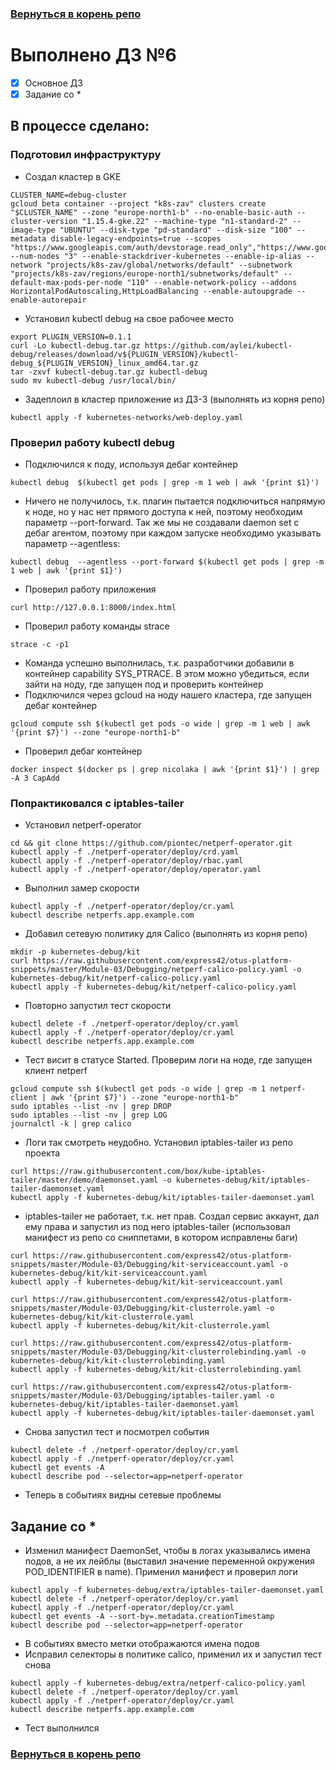 ### [Вернуться в корень репо](/../../)

# Выполнено ДЗ №6

 - [x] Основное ДЗ
 - [x] Задание со *
## В процессе сделано:

### Подготовил инфраструктуру
- Создал кластер в GKE
~~~
CLUSTER_NAME=debug-cluster
gcloud beta container --project "k8s-zav" clusters create "$CLUSTER_NAME" --zone "europe-north1-b" --no-enable-basic-auth --cluster-version "1.15.4-gke.22" --machine-type "n1-standard-2" --image-type "UBUNTU" --disk-type "pd-standard" --disk-size "100" --metadata disable-legacy-endpoints=true --scopes "https://www.googleapis.com/auth/devstorage.read_only","https://www.googleapis.com/auth/logging.write","https://www.googleapis.com/auth/monitoring","https://www.googleapis.com/auth/servicecontrol","https://www.googleapis.com/auth/service.management.readonly","https://www.googleapis.com/auth/trace.append" --num-nodes "3" --enable-stackdriver-kubernetes --enable-ip-alias --network "projects/k8s-zav/global/networks/default" --subnetwork "projects/k8s-zav/regions/europe-north1/subnetworks/default" --default-max-pods-per-node "110" --enable-network-policy --addons HorizontalPodAutoscaling,HttpLoadBalancing --enable-autoupgrade --enable-autorepair
~~~
- Установил kubectl debug на свое рабочее место
~~~
export PLUGIN_VERSION=0.1.1
curl -Lo kubectl-debug.tar.gz https://github.com/aylei/kubectl-debug/releases/download/v${PLUGIN_VERSION}/kubectl-debug_${PLUGIN_VERSION}_linux_amd64.tar.gz
tar -zxvf kubectl-debug.tar.gz kubectl-debug
sudo mv kubectl-debug /usr/local/bin/
~~~
- Задеплоил в кластер приложение из ДЗ-3 (выполнять из корня репо)
~~~
kubectl apply -f kubernetes-networks/web-deploy.yaml
~~~

### Проверил работу kubectl debug
- Подключился к поду, используя дебаг контейнер
~~~
kubectl debug  $(kubectl get pods | grep -m 1 web | awk '{print $1}')
~~~
- Ничего не получилось, т.к. плагин пытается подключиться напрямую к ноде, но у нас нет прямого доступа к ней, поэтому необходим параметр --port-forward. Так же мы не создавали daemon set с дебаг агентом, поэтому при каждом запуске необходимо указывать параметр --agentless:
~~~
kubectl debug  --agentless --port-forward $(kubectl get pods | grep -m 1 web | awk '{print $1}')
~~~
- Проверил работу приложения
~~~
curl http://127.0.0.1:8000/index.html
~~~
- Проверил работу команды strace
~~~
strace -c -p1
~~~
- Команда успешно выполнилась, т.к. разработчики добавили в контейнер capability SYS_PTRACE. В этом можно убедиться, если зайти на ноду, где запущен под и проверить контейнер
- Подключился через gcloud на ноду нашего кластера, где запущен дебаг контейнер 
~~~
gcloud compute ssh $(kubectl get pods -o wide | grep -m 1 web | awk '{print $7}') --zone "europe-north1-b"
~~~
- Проверил дебаг контейнер
~~~
docker inspect $(docker ps | grep nicolaka | awk '{print $1}') | grep -A 3 CapAdd
~~~

### Попрактиковался с  iptables-tailer
- Установил netperf-operator
~~~
cd && git clone https://github.com/piontec/netperf-operator.git
kubectl apply -f ./netperf-operator/deploy/crd.yaml
kubectl apply -f ./netperf-operator/deploy/rbac.yaml
kubectl apply -f ./netperf-operator/deploy/operator.yaml
~~~
- Выполнил замер скорости
~~~
kubectl apply -f ./netperf-operator/deploy/cr.yaml
kubectl describe netperfs.app.example.com
~~~
- Добавил сетевую политику для Calico (выполнять из корня репо)
~~~
mkdir -p kubernetes-debug/kit
curl https://raw.githubusercontent.com/express42/otus-platform-snippets/master/Module-03/Debugging/netperf-calico-policy.yaml -o kubernetes-debug/kit/netperf-calico-policy.yaml
kubectl apply -f kubernetes-debug/kit/netperf-calico-policy.yaml
~~~
- Повторно запустил тест скорости
~~~
kubectl delete -f ./netperf-operator/deploy/cr.yaml
kubectl apply -f ./netperf-operator/deploy/cr.yaml
kubectl describe netperfs.app.example.com
~~~
- Тест висит в статусе Started. Проверим логи на ноде, где запущен клиент netperf
~~~
gcloud compute ssh $(kubectl get pods -o wide | grep -m 1 netperf-client | awk '{print $7}') --zone "europe-north1-b"
sudo iptables --list -nv | grep DROP
sudo iptables --list -nv | grep LOG
journalctl -k | grep calico
~~~
- Логи так смотреть неудобно. Установил iptables-tailer из репо проекта
~~~
curl https://raw.githubusercontent.com/box/kube-iptables-tailer/master/demo/daemonset.yaml -o kubernetes-debug/kit/iptables-tailer-daemonset.yaml
kubectl apply -f kubernetes-debug/kit/iptables-tailer-daemonset.yaml
~~~
- iptables-tailer не работает, т.к. нет прав. Создал сервис аккаунт, дал ему права и запустил из под него iptables-tailer (использовал манифест из репо со сниппетами, в котором исправлены баги)
~~~
curl https://raw.githubusercontent.com/express42/otus-platform-snippets/master/Module-03/Debugging/kit-serviceaccount.yaml -o kubernetes-debug/kit/kit-serviceaccount.yaml
kubectl apply -f kubernetes-debug/kit/kit-serviceaccount.yaml

curl https://raw.githubusercontent.com/express42/otus-platform-snippets/master/Module-03/Debugging/kit-clusterrole.yaml -o kubernetes-debug/kit/kit-clusterrole.yaml
kubectl apply -f kubernetes-debug/kit/kit-clusterrole.yaml

curl https://raw.githubusercontent.com/express42/otus-platform-snippets/master/Module-03/Debugging/kit-clusterrolebinding.yaml -o kubernetes-debug/kit/kit-clusterrolebinding.yaml
kubectl apply -f kubernetes-debug/kit/kit-clusterrolebinding.yaml

curl https://raw.githubusercontent.com/express42/otus-platform-snippets/master/Module-03/Debugging/iptables-tailer.yaml -o kubernetes-debug/kit/iptables-tailer-daemonset.yaml
kubectl apply -f kubernetes-debug/kit/iptables-tailer-daemonset.yaml
~~~
- Снова запустил тест и посмотрел события
~~~
kubectl delete -f ./netperf-operator/deploy/cr.yaml
kubectl apply -f ./netperf-operator/deploy/cr.yaml
kubectl get events -A
kubectl describe pod --selector=app=netperf-operator
~~~
- Теперь в событиях видны сетевые проблемы

## Задание со *
- Изменил манифест DaemonSet, чтобы в логах указывались имена подов, а не их лейблы (выставил значение переменной окружения POD_IDENTIFIER в name). Применил манифест и проверил логи
~~~
kubectl apply -f kubernetes-debug/extra/iptables-tailer-daemonset.yaml
kubectl delete -f ./netperf-operator/deploy/cr.yaml
kubectl apply -f ./netperf-operator/deploy/cr.yaml
kubectl get events -A --sort-by=.metadata.creationTimestamp
kubectl describe pod --selector=app=netperf-operator
~~~
- В событиях вместо метки отображаются имена подов
- Исправил селекторы в политике calico, применил их и запустил тест снова
~~~
kubectl apply -f kubernetes-debug/extra/netperf-calico-policy.yaml
kubectl delete -f ./netperf-operator/deploy/cr.yaml
kubectl apply -f ./netperf-operator/deploy/cr.yaml
kubectl describe netperfs.app.example.com
~~~
- Тест выполнился

### [Вернуться в корень репо](/../../)
